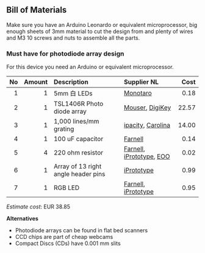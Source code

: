 ## Bill of Materials

Make sure you have an Arduino Leonardo or equivalent microprocessor, big enough sheets of 3mm material to cut the design from and plenty of wires and M3 10 screws and nuts to assemble all the parts.

### Must have for photodiode array design

For this device you need an Arduino or equivalent microprocessor.

|No|Amount|Description|Supplier NL|Cost|
| ------------: | ------------: | :------------ | :------------ | ------------: |
|1|1|5mm 白 LEDs|[Monotaro](https://www.monotaro.com/g/00959141/)|0.18|
|2|1|TSL1406R Photo diode array|[Mouser](http://nl.mouser.com/ProductDetail/ams/TSL1406R/?qs=owm69ILshgasXOGrAzFz%252bQ%3D%3D), [DigiKey](http://www.digikey.nl/product-detail/en/TSL1406R/TSL1406-R-ND/3095064)|22.57|
|3|1|1,000 lines/mm grating|[ipacity](http://ipacity.biedmeer.nl/Webwinkel-Product-78540591/Folie-tralie-1000-lijnen-mm-%2815-x-30-cm%29.html), [Carolina](http://www.carolina.com/physical-science-light-and-optics/diffraction-grating/755230.pr?catId=&mCat=&sCat=&ssCat=&question=diffraction+grating)|14.00|
|4|1|100 uF capacitor|[Farnell](http://nl.farnell.com/panasonic-electronic-components/eeufr1c101/cap-alu-elec-100uf-16v-rad/dp/1907228)|0.14|
|5|4|220 ohm resistor|[Farnell](http://nl.farnell.com/multicomp/mcf-0-25w-220r/resistor-carbon-film-220r-0-25w/dp/9339299?Ntt=9339299), [iPrototype](https://iprototype.nl/products/components/resistors/220R), [EOO](http://www.eoo-bv.nl/index.php?_a=viewProd&productId=7085)|0.02|
|6|1|Array of 13 right angle header pins|[iPrototype](https://iprototype.nl/products/accessoires/headers/header-male-right-angle)|0.99|
|7|1|RGB LED|[Farnell](http://nl.farnell.com/kingbright/l-154a4surkqbdzgw/led-multi-colour-rgb-5mm/dp/2290374), [iPrototype](https://iprototype.nl/products/components/led-lcd/rgbled)|0.95|

*Estimate cost*: EUR 38.85

**Alternatives**

* Photodiode arrays can be found in flat bed scanners
* CCD chips are part of cheap webcams
* Compact Discs (CDs) have 0.001 mm slits
